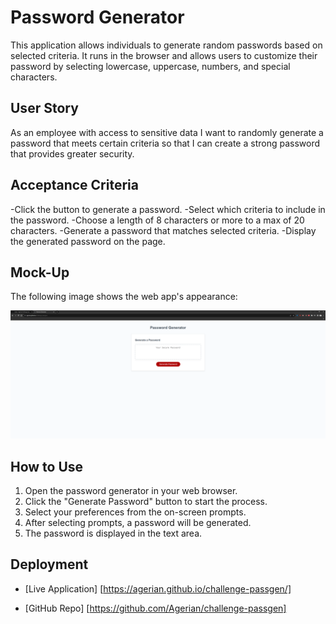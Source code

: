 # Password Generator

This application allows individuals to generate random passwords based on selected criteria. It runs in the browser and allows users to customize their password by selecting lowercase, uppercase, numbers, and special characters.

## User Story

As an employee with access to sensitive data I want to randomly generate a password that meets certain criteria so that I can create a strong password that provides greater security.

## Acceptance Criteria

-Click the button to generate a password.
-Select which criteria to include in the password.
-Choose a length of 8 characters or more to a max of 20 characters.
-Generate a password that matches selected criteria.
-Display the generated password on the page.

## Mock-Up

The following image shows the web app's appearance:

![The Password Generator displays a red button to "Generate Password".](pwgen.png)

## How to Use

1. Open the password generator in your web browser.
2. Click the "Generate Password" button to start the process.
3. Select your preferences from the on-screen prompts.
4. After selecting prompts, a password will be generated.
5. The password is displayed in the text area.

## Deployment

- [Live Application] [https://agerian.github.io/challenge-passgen/]

- [GitHub Repo] [https://github.com/Agerian/challenge-passgen]
